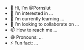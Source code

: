 - 👋 Hi, I’m @Pornslut
- 👀 I’m interested in ...
- 🌱 I’m currently learning ...
- 💞️ I’m looking to collaborate on ...
- 📫 How to reach me ...
- 😄 Pronouns: ...
- ⚡ Fun fact: ...

<!---
Pornslut/Pornslut is a ✨ special ✨ repository because its `README.md` (this file) appears on your GitHub profile.
You can click the Preview link to take a look at your changes.
--->
